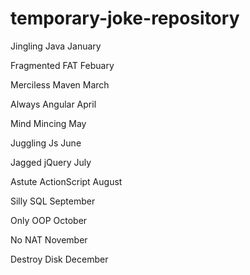 # temporary-joke-repository

Jingling Java January

Fragmented FAT Febuary

Merciless Maven March

Always Angular April

Mind Mincing May

Juggling Js June

Jagged jQuery July

Astute ActionScript August

Silly SQL September

Only OOP October

No NAT November

Destroy Disk December
